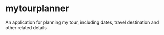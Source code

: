 # mytourplanner
An application for planning my tour, including dates, travel destination and other related details
